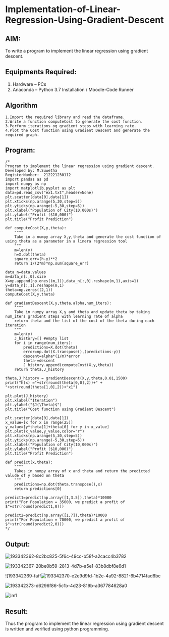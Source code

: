 # Implementation-of-Linear-Regression-Using-Gradient-Descent

## AIM:
To write a program to implement the linear regression using gradient descent.

## Equipments Required:
1. Hardware – PCs
2. Anaconda – Python 3.7 Installation / Moodle-Code Runner

## Algorithm
```
1.Import the required library and read the dataframe.
2.Write a function computeCost to generate the cost function.
3.Perform iterations og gradient steps with learning rate. 
4.Plot the Cost function using Gradient Descent and generate the required graph.
```
## Program:
```
/*
Program to implement the linear regression using gradient descent.
Developed by: M.Suwetha
RegisterNumber:  212221230112
import pandas as pd
import numpy as np
import matplotlib.pyplot as plt
data=pd.read_csv("ex1.txt",header=None)
plt.scatter(data[0],data[1])
plt.xticks(np.arange(5,30,step=5))
plt.yticks(np.arange(-5,30,step=5))
plt.xlabel("Population of City(10,000s)")
plt.ylabel("Profit ($10,000)")
plt.title("Profit Prediction")

def computeCost(X,y,theta):
    """"
    Take in a numpy array X,y,theta and generate the cost function of using theta as a parameter in a linera regression tool   
    """
    m=len(y) 
    h=X.dot(theta) 
    square_err=(h-y)**2
    return 1/(2*m)*np.sum(square_err) 

data_n=data.values
m=data_n[:,0].size
X=np.append(np.ones((m,1)),data_n[:,0].reshape(m,1),axis=1)
y=data_n[:,1].reshape(m,1)
theta=np.zeros((2,1))
computeCost(X,y,theta) 

def gradientDescent(X,y,theta,alpha,num_iters):
    """"
    Take in numpy array X,y and theta and update theta by taking num_iters gradient steps with learning rate of alpha 
    return theta and the list of the cost of the theta during each iteration
    """
    m=len(y)
    J_history=[] #empty list
    for i in range(num_iters):
        predictions=X.dot(theta)
        error=np.dot(X.transpose(),(predictions-y))
        descent=alpha*(1/m)*error
        theta-=descent
        J_history.append(computeCost(X,y,theta))
    return theta,J_history

theta,J_history = gradientDescent(X,y,theta,0.01,1500)
print("h(x) ="+str(round(theta[0,0],2))+" + "+str(round(theta[1,0],2))+"x1")

plt.plot(J_history)
plt.xlabel("Iteration")
plt.ylabel("$J(\Theta)$")
plt.title("Cost function using Gradient Descent")

plt.scatter(data[0],data[1])
x_value=[x for x in range(25)]
y_value=[y*theta[1]+theta[0] for y in x_value]
plt.plot(x_value,y_value,color="r")
plt.xticks(np.arange(5,30,step=5))
plt.yticks(np.arange(-5,30,step=5))
plt.xlabel("Population of City(10,000s)")
plt.ylabel("Profit ($10,000)")
plt.title("Profit Prediction")

def predict(x,theta):
    """"
    Takes in numpy array of x and theta and return the predicted valude of y based on theta
    """
    predictions=np.dot(theta.transpose(),x)
    return predictions[0]

predict1=predict(np.array([1,3.5]),theta)*10000
print("For Population = 35000, we predict a profit of $"+str(round(predict1,0)))

predict2=predict(np.array([1,7]),theta)*10000
print("For Population = 70000, we predict a profit of $"+str(round(predict2,0)))
*/
```

## Output:

![193342362-8c2bc825-5f6c-49cc-b58f-a2cacc4b3782](https://user-images.githubusercontent.com/94165336/197791590-74e9e0d8-c3f1-4abf-bb95-58c703577b94.png)

![193342367-20be0b59-2813-4d7b-a5e1-83b8dbf8e6d1](https://user-images.githubusercontent.com/94165336/197791744-ea0cd132-5f61-47f6-9b11-00f4ceae97a4.png)

![193342369-faff![193342370-e2e9d9fd-1b2e-4a92-8821-6b4714fad6bc](https://user-images.githubusercontent.com/94165336/197791893-d985ec89-ff8e-4def-b022-b3af3c9d7ce5.png)


![193342373-d6296f86-5c1b-4d23-819b-a367784628a0](https://user-images.githubusercontent.com/94165336/197791945-89c0641d-4071-4887-84b7-24bf2ca2e7e5.png)

![im1](https://user-images.githubusercontent.com/94165336/200158266-351f05ff-608d-47a4-9afa-64d138672ed9.png)



## Result:
Thus the program to implement the linear regression using gradient descent is written and verified using python programming.
